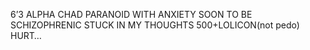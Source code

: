 6’3 ALPHA CHAD
PARANOID WITH ANXIETY 
SOON TO BE SCHIZOPHRENIC 
STUCK IN MY THOUGHTS
500+LOLICON(not pedo)
HURT…
